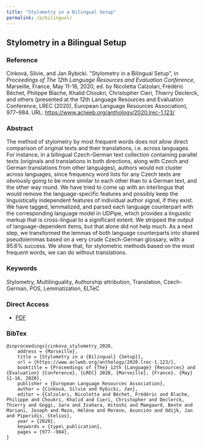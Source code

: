 ```yaml
---
title: "Stylometry in a Bilingual Setup"
permalink: /p/bilingual/
---
```


<meta name="citation_title" content="Stylometry in a Bilingual Setup">
<meta name="citation_author" content="Silvie Cinková">
<meta name="citation_author" content="Jan Rybicki">
<meta name="citation_publication_date" content="2020">
<meta name="citation_conference_name" content="12th Language Resources and Evaluation Conference">
<meta name="citation_proceedings_title" content="Proceedings of The 12th Language Resources and Evaluation Conference, LREC 2020">
<meta name="citation_publication_place" content="Marseille, France">
<meta name="citation_publisher_name" content="European Language Resources Association">

## Stylometry in a Bilingual Setup

### Reference

Cinková, Silvie, and Jan Rybicki. "Stylometry in a Bilingual Setup", in _Proceedings of The 12th Language Resources and Evaluation Conference_, Marseille, France, May 11-16, 2020, ed. by Nicoletta Calzolari, Frédéric Béchet, Philippe Blache, Khalid Choukri, Christopher Cieri, Thierry Declerck, and others (presented at the 12th Language Resources and Evaluation Conference, LREC (2020), European Language Resources Association), 977–984. URL: https://www.aclweb.org/anthology/2020.lrec-1.123/

### Abstract

The method of stylometry by most frequent words does not allow direct comparison of original texts and their translations, i.e. across languages. For instance, in a bilingual Czech-German text collection containing parallel texts (originals and translations in both directions, along with Czech and German translations from other languages), authors would not cluster across languages, since frequency word lists for any Czech texts are obviously going to be more similar to each other than to a German text, and the other way round. We have tried to come up with an interlingua that would remove the language-specific features and possibly keep the linguistically independent features of individual author signal, if they exist. We have tagged, lemmatized, and parsed each language counterpart with the corresponding language model in UDPipe, which provides a linguistic markup that is cross-lingual to a significant extent. We stripped the output of language-dependent items, but that alone did not help much. As a next step, we transformed the lemmas of both language counterparts into shared pseudolemmas based on a very crude Czech-German glossary, with a 95.6% success. We show that, for stylometric methods based on the most frequent words, we can do without translations.

### Keywords

Stylometry, Multilinguality, Authorship attribution, Translation, Czech-German, POS, Lemmatization, ELTeC

### Direct Access

- [PDF](https://github.com/distantreading/compendium/blob/main/f/bilingual.pdf)

### BibTex

```
@inproceedings{cinkova_stylometry_2020,
	address = {Marseille},
	title = {Stylometry in a {Bilingual} {Setup}},
	url = {https://www.aclweb.org/anthology/2020.lrec-1.123/},
	booktitle = {Proceedings of {The} 12th {Language} {Resources} and {Evaluation} {Conference}, {LREC} 2020, {Marseille}, {France}, {May} 11-16, 2020},
	publisher = {European Language Resources Association},
	author = {Cinková, Silvie and Rybicki, Jan},
	editor = {Calzolari, Nicoletta and Béchet, Frédéric and Blache, Philippe and Choukri, Khalid and Cieri, Christopher and Declerck, Thierry and Goggi, Sara and Isahara, Hitoshi and Maegaard, Bente and Mariani, Joseph and Mazo, Hélène and Moreno, Asunción and Odijk, Jan and Piperidis, Stelios},
	year = {2020},
	keywords = {type\_publication},
	pages = {977--984},
}

```

<span class='Z3988' title='url_ver=Z39.88-2004&amp;ctx_ver=Z39.88-2004&amp;rfr_id=info%3Asid%2Fzotero.org%3A2&amp;rft_val_fmt=info%3Aofi%2Ffmt%3Akev%3Amtx%3Abook&amp;rft.genre=proceeding&amp;rft.atitle=Stylometry%20in%20a%20Bilingual%20Setup&amp;rft.btitle=Proceedings%20of%20The%2012th%20Language%20Resources%20and%20Evaluation%20Conference%2C%20LREC%202020%2C%20Marseille%2C%20France%2C%20May%2011-16%2C%202020&amp;rft.place=Marseille&amp;rft.publisher=European%20Language%20Resources%20Association&amp;rft.aufirst=Silvie&amp;rft.aulast=Cinkov%C3%A1&amp;rft.au=Silvie%20Cinkov%C3%A1&amp;rft.au=Jan%20Rybicki&amp;rft.au=Nicoletta%20Calzolari&amp;rft.au=Fr%C3%A9d%C3%A9ric%20B%C3%A9chet&amp;rft.au=Philippe%20Blache&amp;rft.au=Khalid%20Choukri&amp;rft.au=Christopher%20Cieri&amp;rft.au=Thierry%20Declerck&amp;rft.au=Sara%20Goggi&amp;rft.au=Hitoshi%20Isahara&amp;rft.au=Bente%20Maegaard&amp;rft.au=Joseph%20Mariani&amp;rft.au=H%C3%A9l%C3%A8ne%20Mazo&amp;rft.au=Asunci%C3%B3n%20Moreno&amp;rft.au=Jan%20Odijk&amp;rft.au=Stelios%20Piperidis&amp;rft.date=2020&amp;rft.pages=977%E2%80%93984&amp;rft.spage=977&amp;rft.epage=984'></span>
